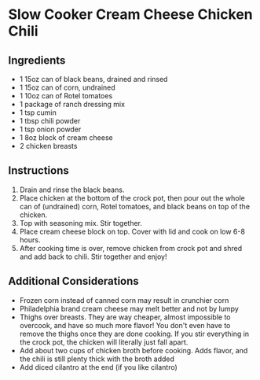# Slow Cooker Cream Cheese Chicken Chili
## Ingredients
* 1 15oz can of black beans, drained and rinsed
* 1 15oz can of corn, undrained
* 1 10oz can of Rotel tomatoes
* 1 package of ranch dressing mix
* 1 tsp cumin
* 1 tbsp chili powder
* 1 tsp onion powder
* 1 8oz block of cream cheese
* 2 chicken breasts

## Instructions
1. Drain and rinse the black beans. 
2. Place chicken at the bottom of the crock pot, then pour out the whole can of (undrained) corn, Rotel tomatoes, and black beans on top of the chicken.
3. Top with seasoning mix. Stir together.
4. Place cream cheese block on top. Cover with lid and cook on low 6-8 hours.
5. After cooking time is over, remove chicken from crock pot and shred and add back to chili. Stir together and enjoy!

## Additional Considerations
* Frozen corn instead of canned corn may result in crunchier corn
* Philadelphia brand cream cheese may melt better and not by lumpy
* Thighs over breasts. They are way cheaper, almost impossible to overcook, and have so much more flavor! You don't even have to remove the thighs once they are done cooking. If you stir everything in the crock pot, the chicken will literally just fall apart.
* Add about two cups of chicken broth before cooking. Adds flavor, and the chili is still plenty thick with the broth added
* Add diced cilantro at the end (if you like cilantro)
